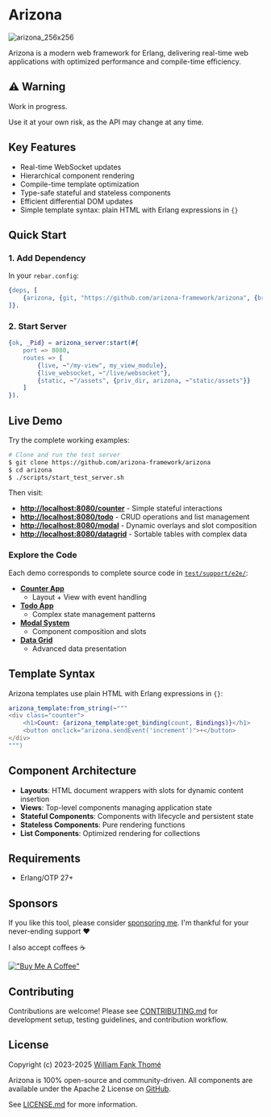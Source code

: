 # Arizona

![arizona_256x256](https://github.com/arizona-framework/arizona/assets/35941533/88b76a0c-0dfc-4f99-8608-b0ebd9c9fbd9)

Arizona is a modern web framework for Erlang, delivering real-time web applications with optimized
performance and compile-time efficiency.

## ⚠️ Warning

Work in progress.

Use it at your own risk, as the API may change at any time.

## Key Features

- Real-time WebSocket updates
- Hierarchical component rendering
- Compile-time template optimization
- Type-safe stateful and stateless components
- Efficient differential DOM updates
- Simple template syntax: plain HTML with Erlang expressions in `{}`

## Quick Start

### 1. Add Dependency

In your `rebar.config`:

```erlang
{deps, [
    {arizona, {git, "https://github.com/arizona-framework/arizona", {branch, "main"}}}
]}.
```

### 2. Start Server

```erlang
{ok, _Pid} = arizona_server:start(#{
    port => 8080,
    routes => [
        {live, ~"/my-view", my_view_module},
        {live_websocket, ~"/live/websocket"},
        {static, ~"/assets", {priv_dir, arizona, ~"static/assets"}}
    ]
}).
```

## Live Demo

Try the complete working examples:

```bash
# Clone and run the test server
$ git clone https://github.com/arizona-framework/arizona
$ cd arizona
$ ./scripts/start_test_server.sh
```

Then visit:

- **<http://localhost:8080/counter>** - Simple stateful interactions
- **<http://localhost:8080/todo>** - CRUD operations and list management
- **<http://localhost:8080/modal>** - Dynamic overlays and slot composition
- **<http://localhost:8080/datagrid>** - Sortable tables with complex data

### Explore the Code

Each demo corresponds to complete source code in [`test/support/e2e/`](https://github.com/arizona-framework/arizona/tree/main/test/support/e2e/):

- **[Counter App](https://github.com/arizona-framework/arizona/tree/main/test/support/e2e/counter/)**
  - Layout + View with event handling
- **[Todo App](https://github.com/arizona-framework/arizona/tree/main/test/support/e2e/todo/)**
  - Complex state management patterns
- **[Modal System](https://github.com/arizona-framework/arizona/tree/main/test/support/e2e/modal/)**
  - Component composition and slots
- **[Data Grid](https://github.com/arizona-framework/arizona/tree/main/test/support/e2e/datagrid/)**
  - Advanced data presentation

## Template Syntax

Arizona templates use plain HTML with Erlang expressions in `{}`:

```erlang
arizona_template:from_string(~"""
<div class="counter">
    <h1>Count: {arizona_template:get_binding(count, Bindings)}</h1>
    <button onclick="arizona.sendEvent('increment')">+</button>
</div>
""")
```

## Component Architecture

- **Layouts**: HTML document wrappers with slots for dynamic content insertion
- **Views**: Top-level components managing application state
- **Stateful Components**: Components with lifecycle and persistent state
- **Stateless Components**: Pure rendering functions
- **List Components**: Optimized rendering for collections

## Requirements

- Erlang/OTP 27+

## Sponsors

If you like this tool, please consider [sponsoring me](https://github.com/sponsors/williamthome).
I'm thankful for your never-ending support :heart:

I also accept coffees :coffee:

[!["Buy Me A Coffee"](https://www.buymeacoffee.com/assets/img/custom_images/orange_img.png)](https://www.buymeacoffee.com/williamthome)

## Contributing

Contributions are welcome! Please see [CONTRIBUTING.md](CONTRIBUTING.md) for development setup,
testing guidelines, and contribution workflow.

## License

Copyright (c) 2023-2025 [William Fank Thomé](https://github.com/williamthome)

Arizona is 100% open-source and community-driven. All components are
available under the Apache 2 License on [GitHub](https://github.com/williamthome/arizona).

See [LICENSE.md](LICENSE.md) for more information.
